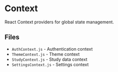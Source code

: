 # Context

React Context providers for global state management.

## Files

- `AuthContext.js` - Authentication context
- `ThemeContext.js` - Theme context
- `StudyContext.js` - Study data context
- `SettingsContext.js` - Settings context
